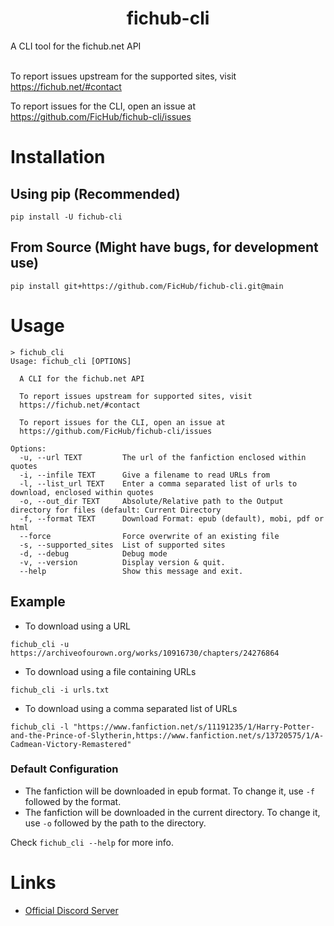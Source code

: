 <h1 align="center">fichub-cli</h1>

A CLI tool for the fichub.net API<br><br>

To report issues upstream for the supported sites, visit https://fichub.net/#contact<br>

To report issues for the CLI, open an issue at https://github.com/FicHub/fichub-cli/issues

# Installation

## Using pip (Recommended)

```
pip install -U fichub-cli
```

## From Source (Might have bugs, for development use)

```
pip install git+https://github.com/FicHub/fichub-cli.git@main
```

# Usage

```
> fichub_cli
Usage: fichub_cli [OPTIONS]

  A CLI for the fichub.net API

  To report issues upstream for supported sites, visit
  https://fichub.net/#contact

  To report issues for the CLI, open an issue at
  https://github.com/FicHub/fichub-cli/issues

Options:
  -u, --url TEXT         The url of the fanfiction enclosed within quotes
  -i, --infile TEXT      Give a filename to read URLs from
  -l, --list_url TEXT    Enter a comma separated list of urls to download, enclosed within quotes
  -o, --out_dir TEXT     Absolute/Relative path to the Output directory for files (default: Current Directory
  -f, --format TEXT      Download Format: epub (default), mobi, pdf or html
  --force                Force overwrite of an existing file
  -s, --supported_sites  List of supported sites
  -d, --debug            Debug mode
  -v, --version          Display version & quit.
  --help                 Show this message and exit.
```

## Example

- To download using a URL

```
fichub_cli -u https://archiveofourown.org/works/10916730/chapters/24276864

```

- To download using a file containing URLs

```
fichub_cli -i urls.txt
```

- To download using a comma separated list of URLs

```
fichub_cli -l "https://www.fanfiction.net/s/11191235/1/Harry-Potter-and-the-Prince-of-Slytherin,https://www.fanfiction.net/s/13720575/1/A-Cadmean-Victory-Remastered"
```

### Default Configuration

- The fanfiction will be downloaded in epub format. To change it, use `-f` followed by the format.
- The fanfiction will be downloaded in the current directory. To change it, use `-o` followed by the path to the directory.

Check `fichub_cli --help` for more info.

# Links

- [Official Discord Server](https://discord.gg/sByBAhX)
